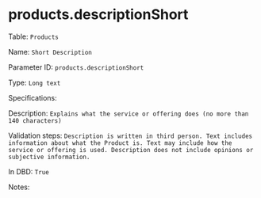 # products.descriptionShort

Table: ```Products```

Name: ```Short Description```

Parameter ID: ```products.descriptionShort```

Type: ```Long text```

Specifications: 

Description: ```Explains what the service or offering does (no more than 140 characters)```

Validation steps: ```Description is written in third person. Text includes information about what the Product is. Text may include how the service or offering is used. Description does not include opinions or subjective information.```

In DBD: ```True```

Notes: 

